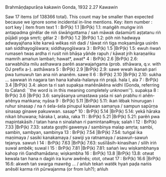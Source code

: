 Brahmāṇḍapurāṇa kakawin	Gonda, 1932	2.27	Kawawin

Saw 17 items (of 138366 total). This count may be smaller than expected because we ignore some incidental in-line mentions.
Key: item number : sort key | item from text
1 : BrP(k) 1.1 |BrP(k) 1.1: maṅgĕh muṅgw iriṅ antapadma ginĕlar de niṅ śiwāṅgottama / saṅ māwak daśamūrti aṣṭatanu riṅ pūjādi yoga smṛti;  gĕlar
2 : BrP(k) 1.2 |BrP(k) 1.2: pöh niṅ hadwaya adwayajñana kite karwā wĕkas niṅ dadi / tāwat riṅ tiga mokṣamārga usirĕn saṅ siddhayogīśwara;  siddhayogīśwara
3 : BrP(k) 1.5 |BrP(k) 1.5: ewuh ṅwaṅ rumaseṅ twas ardha ri rusit niṅ bhāṣa yâṅde rapuh / kāwat jrih karaṇaṅku mamrih amaṅun lambaṅ;  hawat*, awat*
4 : BrP(k) 2.6 |BrP(k) 2.6: sarwabhūta milu asthawara parĕṅ asarwajaṅgama (prob. sthāwara, q.v. with OJ prefix a-).  asthāwara
5 : BrP(k) 2.9 |BrP(k) 2.9: sawe wwah ikanaṅ pari pwa tumuwuh tan ana niṅ ananĕm.  sawe II
6 : BrP(k) 2.10 |BrP(k) 2.10: sukha ... sawwaṅ iṅ nagara tan hana kahala-halanya riṅ prajā.  hala I, ala
7 : BrP(k) 3.4 |BrP(k) 3.4: akon ta ri saṅ supakṣa maṅĕnākĕna widhi (Gonda, referring to Caland: ``the word is in this meaning completely unknown'').  supakṣa
8 : BrP(k) 3.6 |BrP(k) 3.6: sanyāsanya umastawa yaśa ni saṅ prabhu ri aṅĕn-aṅĕnya maṅkana;  nyāsa
9 : BrP(k) 5.11 |BrP(k) 5.11: ikaṅ lĕbak hinurugan i ruhur sinasap / na ṅ śela-śela pinupul kalawan samanya / sampun sapūrṇa sinasap ginawe pakuwwan.  sasap*
10 : BrP(k) 5.14 |BrP(k) 5.14: yekā hāraka nikaṅ bhuwana;  hāraka I, araka, raka
11 : BrP(k) 5.21 |BrP(k) 5.21: parĕṅ pwa mapintakāsih / tatan hana n sinalahan ri pamintana#nya;  salah I
12 : BrP(k) 7.33 |BrP(k) 7.33: satata goṣṭhi gawenya / sambinya malap amṛta;  sambi, sambin, sambyan, sambinya
13 : BrP(k) 7.54 |BrP(k) 7.54: tuṅgal ika maṇimaya / sasiki kanakamaya / sawiji ya ratnamaya / asawuṅ-sawuṅ tejanya.  sawuṅ I
14 : BrP(k) 7.63 |BrP(k) 7.63: suśīlâsih-kinasihan / silih iriṅ suwal ambĕk;  suwal I
15 : BrP(k) 7.81 |BrP(k) 7.81: saṅaṅ iwu wiṣkambhanya kahop riṅ Gandhamādana;  wiṣkambha
16 : BrP(k) 13.8 |BrP(k) 13.8: otwat kewala tan hana n dagiṅ ira kurw awĕnĕs;  otot, otwat
17 : BrP(k) 16.6 |BrP(k) 16.6: akweh taṅ swarga mawrĕg ... / aṅluh tekaṅ watĕk hyaṅ paḍa naṅis anĕsĕl karma riṅ pūrwajanma (or from luh?);  aṅluh
